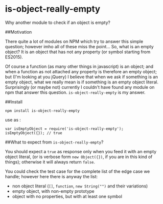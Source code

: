 # is-object-really-empty

Why another module to check if an object is empty?

##Motivation

There quite a lot of modules on NPM which try to answer this simple question; however imho all of these miss the point... So, what is an empty object? It is an object that has not any property (or symbol starting from ES2015).

Of course a function (as many other things in javascript) is an object; and when a function as not attached any property is therefore an empty object; but (I'm looking at you jQuery) I believe that when we ask if something is an empty object, what we really mean is if something is an empty object literal. Surprisingly (or maybe not) currently I couldn't have found any module on npm that answer this question. `is-object-really-empty` is my answer.

##Install

```npm install is-object-really-empty```

use as :

```
var isEmptyObject = require('is-object-really-empty');
isEmptyObject({}); // true
```

##What to expect from `is-object-really-empty`?

You should expect a `true` as response only when you feed it with an empty object literal, (or is verbose form `new Object({})`, if you are in this kind of things); otherwise it will always return `false`.

You could check the test case for the complete list of the edge case we handle; however here there is anyway the list:

* non object literal (`[]`, `function`, `new String("")` and their variations)
* empty object, with non-empty prototype
* object with no properties, but with at least one symbol
